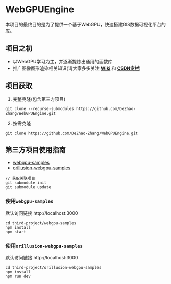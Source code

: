 # WebGPUEngine

本项目的最终目的是为了提供一个基于WebGPU，快速搭建GIS数据可视化平台的库。

## 项目之初
- 以WebGPU学习为主，并逐渐提炼出通用的函数库
- 推广图像图形渲染相关知识(请大家多多关注 [**Wiki**](https://github.com/DeZhao-Zhang/WebGPUEngine/wiki) 和 [**CSDN专栏**](https://blog.csdn.net/u010206379/category_12298937.html?spm=1001.2014.3001.5482))

## 项目获取
1. 完整克隆(包含第三方项目)
```angular2html
git clone --recurse-submodules https://github.com/DeZhao-Zhang/WebGPUEngine.git
```

2. 按需克隆
```angular2html
git clone https://github.com/DeZhao-Zhang/WebGPUEngine.git
```


## 第三方项目使用指南

- [webgpu-samples](https://github.com/webgpu/webgpu-samples)
- [orillusion-webgpu-samples](https://github.com/Orillusion/orillusion-webgpu-samples)

```angular2html
// 获取关联项目
git submodule init
git submodule update
```

### 使用`webgpu-samples`
默认访问链接 http://localhost:3000
```angular2html
cd third-project/webgpu-samples
npm install
npm start
```

### 使用`orillusion-webgpu-samples`
默认访问链接 http://localhost:3000
```angular2html
cd third-project/orillusion-webgpu-samples
npm install
npm run dev
```